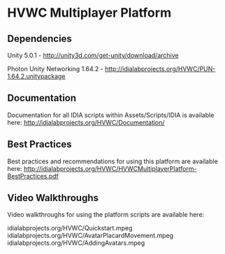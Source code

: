 HVWC Multiplayer Platform
=========================

Dependencies
------------

Unity 5.0.1 - http://unity3d.com/get-unity/download/archive

Photon Unity Networking 1.64.2 - http://idialabprojects.org/HVWC/PUN-1.64.2.unitypackage

Documentation
-------------

Documentation for all IDIA scripts within Assets/Scripts/IDIA is available here: 
http://idialabprojects.org/HVWC/Documentation/

Best Practices
--------------

Best practices and recommendations for using this platform are available here:
http://idialabprojects.org/HVWC/HVWCMultiplayerPlatform-BestPractices.pdf

Video Walkthroughs
------------------

Video walkthroughs for using the platform scripts are available here:

idialabprojects.org/HVWC/Quickstart.mpeg
idialabprojects.org/HVWC/AvatarPlacardMovement.mpeg
idialabprojects.org/HVWC/AddingAvatars.mpeg

